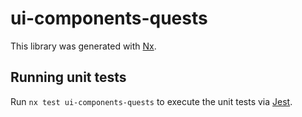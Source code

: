 # ui-components-quests

This library was generated with [Nx](https://nx.dev).

## Running unit tests

Run `nx test ui-components-quests` to execute the unit tests via [Jest](https://jestjs.io).
